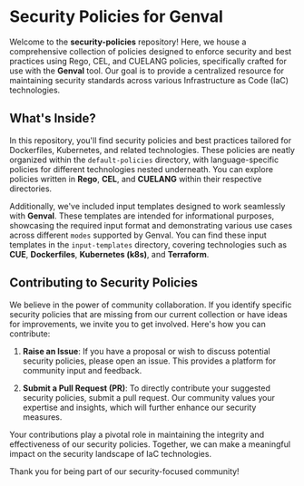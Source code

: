 # Security Policies for Genval

Welcome to the **security-policies** repository! Here, we house a comprehensive collection of policies designed to enforce security and best practices using Rego, CEL, and CUELANG policies, specifically crafted for use with the **Genval** tool. Our goal is to provide a centralized resource for maintaining security standards across various Infrastructure as Code (IaC) technologies.

## What's Inside?

In this repository, you'll find security policies and best practices tailored for Dockerfiles, Kubernetes, and related technologies. These policies are neatly organized within the `default-policies` directory, with language-specific policies for different technologies nested underneath. You can explore policies written in **Rego**, **CEL**, and **CUELANG** within their respective directories.


Additionally, we've included input templates designed to work seamlessly with **Genval**. These templates are intended for informational purposes, showcasing the required input format and demonstrating various use cases across different `modes` supported by Genval. You can find these input templates in the `input-templates` directory, covering technologies such as **CUE**, **Dockerfiles**, **Kubernetes (k8s)**, and **Terraform**.

## Contributing to Security Policies

We believe in the power of community collaboration. If you identify specific security policies that are missing from our current collection or have ideas for improvements, we invite you to get involved. Here's how you can contribute:

1. **Raise an Issue**: If you have a proposal or wish to discuss potential security policies, please open an issue. This provides a platform for community input and feedback.

2. **Submit a Pull Request (PR)**: To directly contribute your suggested security policies, submit a pull request. Our community values your expertise and insights, which will further enhance our security measures.

Your contributions play a pivotal role in maintaining the integrity and effectiveness of our security policies. Together, we can make a meaningful impact on the security landscape of IaC technologies.

Thank you for being part of our security-focused community!
